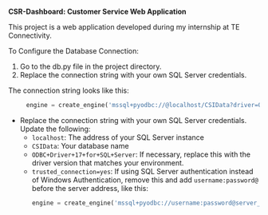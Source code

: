 **CSR-Dashboard: Customer Service Web Application**

This project is a web application developed during my internship at TE Connectivity.

To Configure the Database Connection:
1. Go to the db.py file in the project directory.
2. Replace the connection string with your own SQL Server credentials.

The connection string looks like this:
```python
     engine = create_engine('mssql+pyodbc://@localhost/CSIData?driver=ODBC+Driver+17+for+SQL+Server&trusted_connection=yes')
```
   - Replace the connection string with your own SQL Server credentials. Update the following:
     - `localhost`: The address of your SQL Server instance
     - `CSIData`: Your database name
     - `ODBC+Driver+17+for+SQL+Server`: If necessary, replace this with the driver version that matches your environment.
     - `trusted_connection=yes`: If using SQL Server authentication instead of Windows Authentication, remove this and add `username:password@` before the server address, like this:
       ```python
       engine = create_engine('mssql+pyodbc://username:password@server_address/database_name?driver=ODBC+Driver+17+for+SQL+Server')
       ```

